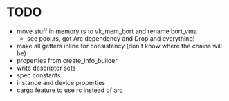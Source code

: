 # TODO

- move stuff in memory.rs to vk_mem_bort and rename bort_vma
	- see pool.rs, got Arc dependency and Drop and everything!
- make all getters inline for consistency (don't know where the chains will be)
- properties from create_info_builder
- write descriptor sets
- spec constants
- instance and device properties
- cargo feature to use rc instead of arc